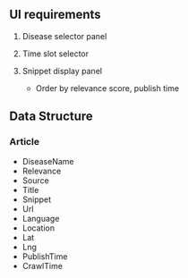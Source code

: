 
## UI requirements

1. Disease selector panel

2. Time slot selector

3. Snippet display panel
   * Order by relevance score, publish time


## Data Structure


### Article   
* DiseaseName
* Relevance
* Source
* Title
* Snippet
* Url
* Language
* Location
* Lat
* Lng
* PublishTime
* CrawlTime

